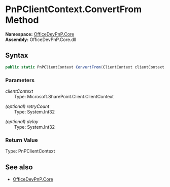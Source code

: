 # PnPClientContext.ConvertFrom Method  
  

**Namespace:** [OfficeDevPnP.Core](OfficeDevPnP.Core.md)  
**Assembly:** OfficeDevPnP.Core.dll  
## Syntax
```C#
public static PnPClientContext ConvertFrom(ClientContext clientContext, Int32 retryCount, Int32 delay)
```
### Parameters
*clientContext*  
&emsp;&emsp;Type: Microsoft.SharePoint.Client.ClientContext  

*(optional) retryCount*  
&emsp;&emsp;Type: System.Int32  

*(optional) delay*  
&emsp;&emsp;Type: System.Int32  

### Return Value
Type: PnPClientContext  

## See also
- [OfficeDevPnP.Core](OfficeDevPnP.Core.md)
